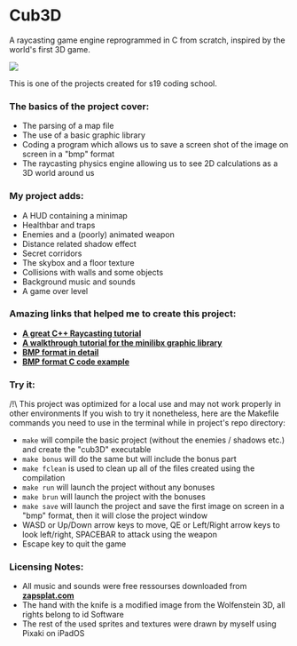 # Cub3D
A raycasting game engine reprogrammed in C from scratch, inspired by the world's first 3D game.

![](images/record.gif)

This is one of the projects created for s19 coding school.

### The basics of the project cover:

- The parsing of a map file
- The use of a basic graphic library
- Coding a program which allows us to save a screen shot of the image on screen in a "bmp" format
- The raycasting physics engine allowing us to see 2D calculations as a 3D world around us

### My project adds:

- A HUD containing a minimap
- Healthbar and traps
- Enemies and a (poorly) animated weapon
- Distance related shadow effect
- Secret corridors
- The skybox and a floor texture
- Collisions with walls and some objects 
- Background music and sounds
- A game over level

### Amazing links that helped me to create this project:
- [**A great C++ Raycasting tutorial**](https://lodev.org/cgtutor/raycasting.html)
- [**A walkthrough tutorial for the minilibx graphic library**](https://harm-smits.github.io/42docs/libs/minilibx/getting_started.html)
- [**BMP format in detail**](https://web.archive.org/web/20080912171714/http://www.fortunecity.com/skyscraper/windows/364/bmpffrmt.html)
- [**BMP format C code example**](https://stackoverflow.com/questions/2654480/writing-bmp-image-in-pure-c-c-without-other-libraries)

### Try it:
/!\ This project was optimized for a local use and may not work properly in other environments
If you wish to try it nonetheless, here are the Makefile commands you need to use in the terminal while in project's repo directory:
- `make` will compile the basic project (without the enemies / shadows etc.) and create the "cub3D" executable
- `make bonus` will do the same but will include the bonus part
- `make fclean` is used to clean up all of the files created using the compilation
- `make run` will launch  the project without any bonuses
- `make brun` will launch the project with the bonuses
- `make save` will launch the project and save the first image on screen in a "bmp" format, then it will close the project window
- WASD or Up/Down arrow keys to move, QE or Left/Right arrow keys to look left/right, SPACEBAR to attack using the weapon
- Escape key to quit the game

### Licensing Notes:
- All music and sounds were free ressourses downloaded from [**zapsplat.com**](https://www.zapsplat.com/)
- The hand with the knife is a modified image from the Wolfenstein 3D, all rights belong to id Software
- The rest of the used sprites and textures were drawn by myself using Pixaki on iPadOS
